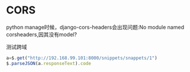 # CORS
python manage时候，django-cors-headers会出现问题:No module named corsheaders,因其没有model?

测试跨域

```js
a=$.get("http://192.168.99.101:8000/snippets/snappets/1")
$.parseJSON(a.responseText).code
```
